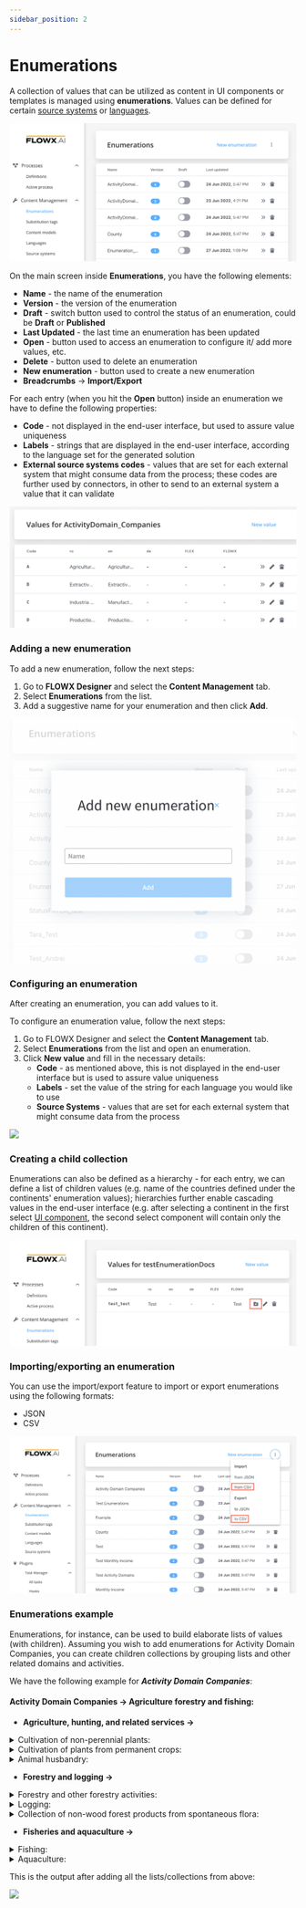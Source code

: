 ```yaml
---
sidebar_position: 2
---
```


# Enumerations

A collection of values that can be utilized as content in UI components or templates is managed using **enumerations**. Values can be defined for certain [source systems](source-systems) or [languages](languages).

![](../../../img/enumerations.png)

On the main screen inside **Enumerations**, you have the following elements:

* **Name** - the name of the enumeration
* **Version** - the version of the enumeration
* **Draft** - switch button used to control the status of an enumeration, could be **Draft** or **Published**
* **Last Updated** - the last time an enumeration has been updated
* **Open** - button used to access an enumeration to configure it/ add more values, etc.
* **Delete** - button used to delete an enumeration
* **New enumeration** - button used to create a new enumeration
* **Breadcrumbs** → **Import/Export**

For each entry (when you hit the **Open** button) inside an enumeration we have to define the following properties:

* **Code** - not displayed in the end-user interface, but used to assure value uniqueness
* **Labels** - strings that are displayed in the end-user interface, according to the language set for the generated solution
* **External source systems codes** - values that are set for each external system that might consume data from the process; these codes are further used by connectors, in other to send to an external system a value that it can validate

![](../../../img/enumerations1.png)

### Adding a new enumeration

To add a new enumeration, follow the next steps:

1. Go to **FLOWX Designer** and select the **Content Management** tab.
2. Select **Enumerations** from the list.
3. Add a suggestive name for your enumeration and then click **Add**.

![](../../../img/adding_new_enum.png)

### Configuring an enumeration

After creating an enumeration, you can add values to it.

To configure an enumeration value, follow the next steps:

1. Go to FLOWX Designer and select the **Content Management** tab.
2. Select **Enumerations** from the list and open an enumeration.
3. Click **New value** and fill in the necessary details:
   * **Code** - as mentioned above, this is not displayed in the end-user interface but is used to assure value uniqueness
   * **Labels** - set the value of the string for each language you would like to use
   * **Source Systems** - values that are set for each external system that might consume data from the process

![](../../../img/enum_configuration.gif)

### **Creating a child collection**

Enumerations can also be defined as a hierarchy - for each entry, we can define a list of children values (e.g. name of the countries defined under the continents' enumeration values); hierarchies further enable cascading values in the end-user interface (e.g. after selecting a continent in the first select [UI component](../../../../building-blocks/ui-designer/ui-component-types), the second select component will contain only the children of this continent).

![](../../../img/enum_child_collection.png)

### Importing/exporting an enumeration

You can use the import/export feature to import or export enumerations using the following formats:

* JSON
* CSV

![](../../../img/import_export_enum.png)

### Enumerations example

Enumerations, for instance, can be used to build elaborate lists of values (with children). Assuming you wish to add enumerations for Activity Domain Companies, you can create children collections by grouping lists and other related domains and activities.

We have the following example for _**Activity Domain Companies**_:

#### **Activity Domain Companies → Agriculture forestry and fishing:**

* **Agriculture, hunting, and related services →**

<details>

<summary>Cultivation of non-perennial plants:</summary>

* Cultivation of cereals (excluding rice), leguminous plants and oilseeds
* Cultivation of rice
* Growing of vegetables and melons, roots and tubers
* Cultivation of tobacco

</details>

<details>

<summary>Cultivation of plants from permanent crops:</summary>

* Cultivation of grapes
* Cultivation of grapes
* Cultivation of seeds and stone fruits
* Cultivation of oil seeds

</details>

<details>

<summary>Animal husbandry:</summary>

* Raising of dairy cattle
* Raising of other cattle
* Raising horses and other horses

</details>

* **Forestry and logging →**

<details>

<summary>Forestry and other forestry activities:</summary>

* Forestry and other forestry activities

</details>

<details>

<summary>Logging:</summary>

* Logging

</details>

<details>

<summary>Collection of non-wood forest products from spontaneous flora:</summary>

* Collection of non-wood forest products from spontaneous flor

</details>

* **Fisheries and aquaculture →**

<details>

<summary>Fishing:</summary>

* Sea fishing
* Freshwater fishing

</details>

<details>

<summary>Aquaculture:</summary>

* Maritime aquaculture
* Freshwater aquaculture

</details>

This is the output after adding all the lists/collections from above:

![](../../../img/enumerations_output.gif)